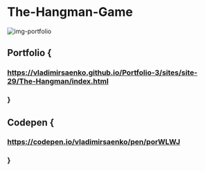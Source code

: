# The-Hangman-Game

![img-portfolio](https://user-images.githubusercontent.com/56477695/139586472-306e6393-7010-4561-8311-0a57dbb39ee5.png)

## Portfolio {

### https://vladimirsaenko.github.io/Portfolio-3/sites/site-29/The-Hangman/index.html

### }

## Codepen {

### https://codepen.io/vladimirsaenko/pen/porWLWJ

### }
